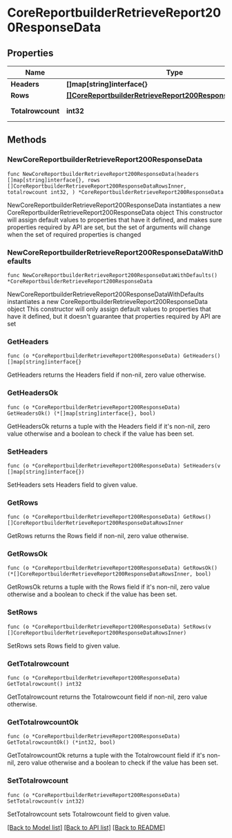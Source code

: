 # CoreReportbuilderRetrieveReport200ResponseData

## Properties

Name | Type | Description | Notes
------------ | ------------- | ------------- | -------------
**Headers** | **[]map[string]interface{}** |  | 
**Rows** | [**[]CoreReportbuilderRetrieveReport200ResponseDataRowsInner**](CoreReportbuilderRetrieveReport200ResponseDataRowsInner.md) |  | 
**Totalrowcount** | **int32** | totalrowcount | [default to null]

## Methods

### NewCoreReportbuilderRetrieveReport200ResponseData

`func NewCoreReportbuilderRetrieveReport200ResponseData(headers []map[string]interface{}, rows []CoreReportbuilderRetrieveReport200ResponseDataRowsInner, totalrowcount int32, ) *CoreReportbuilderRetrieveReport200ResponseData`

NewCoreReportbuilderRetrieveReport200ResponseData instantiates a new CoreReportbuilderRetrieveReport200ResponseData object
This constructor will assign default values to properties that have it defined,
and makes sure properties required by API are set, but the set of arguments
will change when the set of required properties is changed

### NewCoreReportbuilderRetrieveReport200ResponseDataWithDefaults

`func NewCoreReportbuilderRetrieveReport200ResponseDataWithDefaults() *CoreReportbuilderRetrieveReport200ResponseData`

NewCoreReportbuilderRetrieveReport200ResponseDataWithDefaults instantiates a new CoreReportbuilderRetrieveReport200ResponseData object
This constructor will only assign default values to properties that have it defined,
but it doesn't guarantee that properties required by API are set

### GetHeaders

`func (o *CoreReportbuilderRetrieveReport200ResponseData) GetHeaders() []map[string]interface{}`

GetHeaders returns the Headers field if non-nil, zero value otherwise.

### GetHeadersOk

`func (o *CoreReportbuilderRetrieveReport200ResponseData) GetHeadersOk() (*[]map[string]interface{}, bool)`

GetHeadersOk returns a tuple with the Headers field if it's non-nil, zero value otherwise
and a boolean to check if the value has been set.

### SetHeaders

`func (o *CoreReportbuilderRetrieveReport200ResponseData) SetHeaders(v []map[string]interface{})`

SetHeaders sets Headers field to given value.


### GetRows

`func (o *CoreReportbuilderRetrieveReport200ResponseData) GetRows() []CoreReportbuilderRetrieveReport200ResponseDataRowsInner`

GetRows returns the Rows field if non-nil, zero value otherwise.

### GetRowsOk

`func (o *CoreReportbuilderRetrieveReport200ResponseData) GetRowsOk() (*[]CoreReportbuilderRetrieveReport200ResponseDataRowsInner, bool)`

GetRowsOk returns a tuple with the Rows field if it's non-nil, zero value otherwise
and a boolean to check if the value has been set.

### SetRows

`func (o *CoreReportbuilderRetrieveReport200ResponseData) SetRows(v []CoreReportbuilderRetrieveReport200ResponseDataRowsInner)`

SetRows sets Rows field to given value.


### GetTotalrowcount

`func (o *CoreReportbuilderRetrieveReport200ResponseData) GetTotalrowcount() int32`

GetTotalrowcount returns the Totalrowcount field if non-nil, zero value otherwise.

### GetTotalrowcountOk

`func (o *CoreReportbuilderRetrieveReport200ResponseData) GetTotalrowcountOk() (*int32, bool)`

GetTotalrowcountOk returns a tuple with the Totalrowcount field if it's non-nil, zero value otherwise
and a boolean to check if the value has been set.

### SetTotalrowcount

`func (o *CoreReportbuilderRetrieveReport200ResponseData) SetTotalrowcount(v int32)`

SetTotalrowcount sets Totalrowcount field to given value.



[[Back to Model list]](../README.md#documentation-for-models) [[Back to API list]](../README.md#documentation-for-api-endpoints) [[Back to README]](../README.md)


